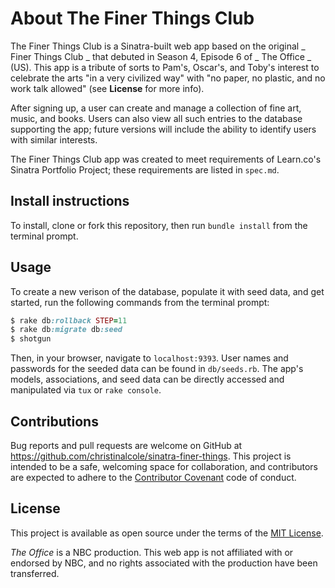 # About The Finer Things Club

The Finer Things Club is a Sinatra-built web app based on the original _ Finer Things Club _ that debuted in Season 4, Episode 6 of _ The Office _ (US).  This app is a tribute of sorts to Pam's, Oscar's, and Toby's interest to celebrate the arts "in a very civilized way" with "no paper, no plastic, and no work talk allowed"  (see **License** for more info).

After signing up, a user can create and manage a collection of fine art, music, and books.  Users can also view all such entries to the database supporting the app; future versions will include the ability to identify users with similar interests.

The Finer Things Club app was created to meet requirements of Learn.co's Sinatra Portfolio Project; these requirements are listed in `spec.md`.

## Install instructions

To install, clone or fork this repository, then run `bundle install` from the terminal prompt.

## Usage

To create a new verison of the database, populate it with seed data, and get started, run the following commands from the terminal prompt:

```ruby
$ rake db:rollback STEP=11
$ rake db:migrate db:seed
$ shotgun
```
Then, in your browser, navigate to `localhost:9393`.  User names and passwords for the seeded data can be found in `db/seeds.rb`.  The app's models, associations, and seed data can be directly accessed and manipulated via `tux` or `rake console`.

## Contributions

Bug reports and pull requests are welcome on GitHub at https://github.com/christinalcole/sinatra-finer-things. This project is intended to be a safe, welcoming space for collaboration, and contributors are expected to adhere to the [Contributor Covenant](contributor-covenant.org) code of conduct.

## License

This project is available as open source under the terms of the [MIT License](opensource.org/licenses/MIT).

_The Office_ is a NBC production.  This web app is not affiliated with or endorsed by NBC, and no rights associated with the production have been transferred.
